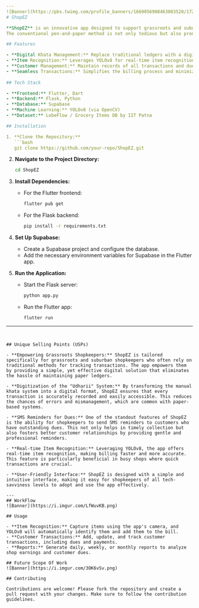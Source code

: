 ```yaml
---
![Banner](https://pbs.twimg.com/profile_banners/1669056908463083520/1724575734/1080x360)
# ShopEZ

**ShopEZ** is an innovative app designed to support grassroots and suburban shopkeepers by simplifying their transaction processes and helping them efficiently track their earnings. This app aims to modernize the traditional "udharii" system, where shopkeepers extend credit to customers, by digitizing the khata (ledger) process.
The conventional pen-and-paper method is not only tedious but also prone to errors. In a world where smartphones are ubiquitous, ShopEZ offers a digital solution that ensures accuracy, reduces manual effort, and enhances the overall billing process.

## Features

- **Digital Khata Management:** Replace traditional ledgers with a digital version that automatically tracks customer dues and payments.
- **Item Recognition:** Leverages YOLOv8 for real-time item recognition to simplify billing and inventory management.
- **Customer Management:** Maintain records of all transactions and dues per customer, easily accessible through the app.
- **Seamless Transactions:** Simplifies the billing process and minimizes errors by digitizing records and using advanced models.
  
## Tech Stack

- **Frontend:** Flutter, Dart
- **Backend:** Flask, Python
- **Database:** Supabase
- **Machine Learning:** YOLOv8 (via OpenCV)
- **Dataset:** LobeFlow / Grocery Items DB by IIT Patna

## Installation

1. **Clone the Repository:**
   ```bash
   git clone https://github.com/your-repo/ShopEZ.git
   ```
2. **Navigate to the Project Directory:**
   ```bash
   cd ShopEZ
   ```
3. **Install Dependencies:**
   - For the Flutter frontend:
     ```bash
     flutter pub get
     ```
   - For the Flask backend:
     ```bash
     pip install -r requirements.txt
     ```

4. **Set Up Supabase:**
   - Create a Supabase project and configure the database.
   - Add the necessary environment variables for Supabase in the Flutter app.

5. **Run the Application:**
   - Start the Flask server:
     ```bash
     python app.py
     ```
   - Run the Flutter app:
     ```bash
     flutter run
     ```
---
```


## Unique Selling Points (USPs)

- **Empowering Grassroots Shopkeepers:** ShopEZ is tailored specifically for grassroots and suburban shopkeepers who often rely on traditional methods for tracking transactions. The app empowers them by providing a simple, yet effective digital solution that eliminates the hassle of maintaining paper ledgers.

- **Digitization of the "Udharii" System:** By transforming the manual khata system into a digital format, ShopEZ ensures that every transaction is accurately recorded and easily accessible. This reduces the chances of errors and mismanagement, which are common with paper-based systems.

- **SMS Reminders for Dues:** One of the standout features of ShopEZ is the ability for shopkeepers to send SMS reminders to customers who have outstanding dues. This not only helps in timely collection but also fosters better customer relationships by providing gentle and professional reminders.

- **Real-time Item Recognition:** Leveraging YOLOv8, the app offers real-time item recognition, making billing faster and more accurate. This feature is particularly beneficial in busy shops where quick transactions are crucial.

- **User-Friendly Interface:** ShopEZ is designed with a simple and intuitive interface, making it easy for shopkeepers of all tech-savviness levels to adopt and use the app effectively.

--- 
## WorkFlow
![Banner](https://i.imgur.com/LfWuvKB.png)

## Usage

- **Item Recognition:** Capture items using the app's camera, and YOLOv8 will automatically identify them and add them to the bill.
- **Customer Transactions:** Add, update, and track customer transactions, including dues and payments.
- **Reports:** Generate daily, weekly, or monthly reports to analyze shop earnings and customer dues.

## Future Scope Of Work
![Banner](https://i.imgur.com/3OK6vSv.png)

## Contributing

Contributions are welcome! Please fork the repository and create a pull request with your changes. Make sure to follow the contribution guidelines.

